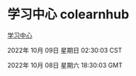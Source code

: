 # 学习中心 colearnhub
[学习中心](http://27.19.33.125:56308/colearnhub/)

2022年 10月 09日 星期日 02:30:03 CST

2022年 10月 08日 星期六 18:30:03 GMT
